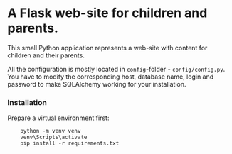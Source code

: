 # A Flask web-site for children and parents.

This small Python application represents a web-site with content for children and their parents.

All the configuration is mostly located in `config`-folder - `config/config.py`. You have to modify the corresponding
host, database name, login and password to make SQLAlchemy working for your installation.

### Installation
Prepare a virtual environment first:

```
    python -m venv venv
    venv\Scripts\activate
    pip install -r requirements.txt
```
